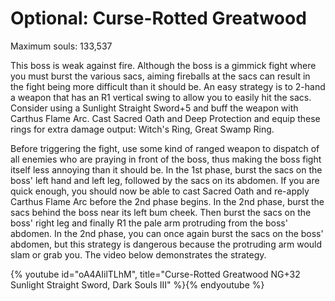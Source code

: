 # Optional: Curse-Rotted Greatwood

Maximum souls: 133,537

This boss is weak against fire. Although the boss is a gimmick fight where you
must burst the various sacs, aiming fireballs at the sacs can result in the
fight being more difficult than it should be. An easy strategy is to 2-hand a
weapon that has an R1 vertical swing to allow you to easily hit the sacs.
Consider using a Sunlight Straight Sword+5 and buff the weapon with Carthus
Flame Arc. Cast Sacred Oath and Deep Protection and equip these rings for extra
damage output: Witch's Ring, Great Swamp Ring.

Before triggering the fight, use some kind of ranged weapon to dispatch of all
enemies who are praying in front of the boss, thus making the boss fight itself
less annoying than it should be. In the 1st phase, burst the sacs on the boss'
left hand and left leg, followed by the sacs on its abdomen. If you are quick
enough, you should now be able to cast Sacred Oath and re-apply Carthus Flame
Arc before the 2nd phase begins. In the 2nd phase, burst the sacs behind the
boss near its left bum cheek. Then burst the sacs on the boss' right leg and
finally R1 the pale arm protruding from the boss' abdomen. In the 2nd phase, you
can once again burst the sacs on the boss' abdomen, but this strategy is
dangerous because the protruding arm would slam or grab you. The video below
demonstrates the strategy.

{% youtube id="oA4AIilTLhM", title="Curse-Rotted Greatwood NG+32 Sunlight Straight Sword, Dark Souls III" %}{% endyoutube %}
